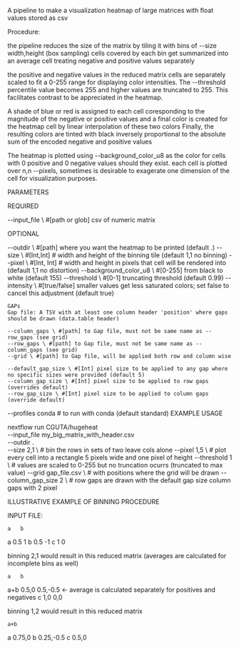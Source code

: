 A pipeline to make a visualization heatmap of large matrices with float values stored as csv

Procedure:

the pipeline reduces the size of the matrix by tiling it with bins of --size width,height (box sampling) cells covered by each bin get summarized into an average cell treating negative and positive values separately


the positive and negative values in the reduced matrix cells are separately scaled to fit a 0-255 range for displaying color intensities. The --threshold percentile value becomes 255 and higher values are truncated to 255. This facilitates contrast to be appreciated in the heatmap.

A shade of blue or red is assigned to each cell coresponding to the magnitude of the negative or positive values and a final color is created for the heatmap cell by linear interpolation of these two colors
Finally, the resulting colors are tinted with black inversely proportional to the absolute sum of the encoded negative and positive values


The heatmap is plotted using --background_color_u8 as the color for cells with 0 positive and 0 negative values should they exist. each cell is plotted over n,n --pixels, sometimes is desirable to exagerate one dimension of the cell for visualization purposes.

PARAMETERS

REQUIRED

--input_file \ #[path or glob] csv of numeric matrix

OPTIONAL

--outdir \ #[path] where you want the heatmap to be printed (default .)
--size \ #[Int,Int] # width and height of the binning tile (default 1,1 no binning)
--pixel \ #[Int, Int] # width and height in pixels that cell will be rendered into (default 1,1 no distortion)
--background_color_u8 \ #[0-255] from black to white (default 155)
--threshold \ #[0-1] truncating threshold (default 0.99)
--intensity \ #[true/false] smaller values get less saturated colors; set false to cancel this adjustment (default true)

	GAPs
	Gap file: A TSV with at least one column header 'position' where gaps should be drawn (data.table header)

	--column_gaps \ #[path] to Gap file, must not be same name as --row_gaps (see grid)
	--row_gaps \ #[path] to Gap file, must not be same name as --column_gaps (see grid)
	--grid \ #[path] to Gap file, will be applied both row and column wise

	--default_gap_size \ #[Int] pixel size to be applied to any gap where no specific sizes were provided (default 5)
	--column_gap_size \ #[Int] pixel size to be applied to row gaps (overrides default)
	--row_gap_size \ #[Int] pixel size to be applied to column gaps (override default)

--profiles conda # to run with conda (default standard)
EXAMPLE USAGE

nextflow run CGUTA/hugeheat \
--input_file my_big_matrix_with_header.csv \
--outdir . \
--size 2,1 \ # bin the rows in sets of two leave cols alone 
--pixel 1,5 \ # plot every cell into a rectangle 5 pixels wide and one pixel of height
--threshold 1 \ # values are scaled to 0-255 but no truncation ocurrs (truncated to max value)
--grid gap_file.csv \ # with positions where the grid will be drawn
--column_gap_size 2 \ # row gaps are drawn with the default gap size column gaps with 2 pixel



ILLUSTRATIVE EXAMPLE OF BINNING PROCEDURE


INPUT FILE:

	a	b
a	0.5	1
b	0.5	-1
c	1	0


binning 2,1 would result in this reduced matrix (averages are calculated for incomplete bins as well)

	a	b
a+b	0.5,0	0.5,-0.5  <- average is calculated separately for positives and negatives
c	1,0	0,0

binning 1,2 would result in this reduced matrix

	a+b
a	0.75,0
b	0.25,-0.5 
c	0.5,0

